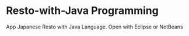 # Resto-with-Java Programming
App Japanese Resto with Java Language. 
Open with Eclipse or NetBeans
